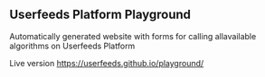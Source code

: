 ## Userfeeds Platform Playground

Automatically generated website with forms for calling allavailable algorithms on Userfeeds Platform

Live version https://userfeeds.github.io/playground/

